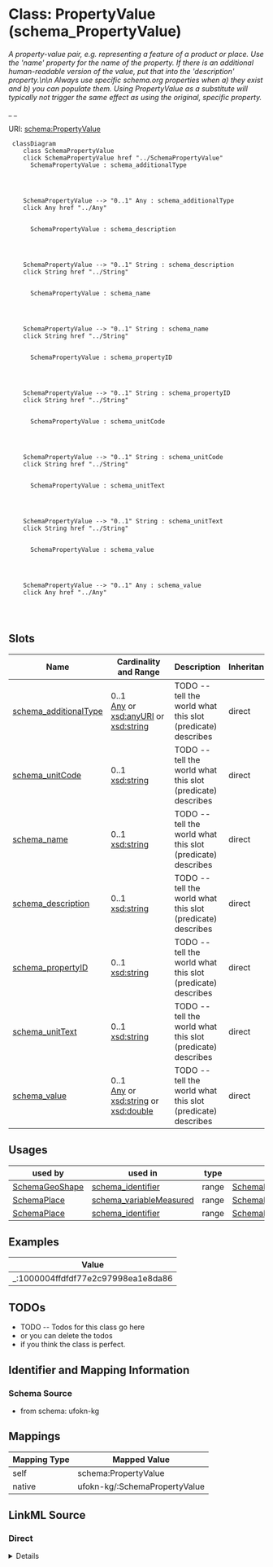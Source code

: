 

# Class: PropertyValue (schema_PropertyValue)


_A property-value pair, e.g. representing a feature of a product or place. Use the 'name' property for the name of the property. If there is an additional human-readable version of the value, put that into the 'description' property.\n\n Always use specific schema.org properties when a) they exist and b) you can populate them. Using PropertyValue as a substitute will typically not trigger the same effect as using the original, specific property._

_    _





URI: [schema:PropertyValue](https://schema.org/PropertyValue)






```mermaid
 classDiagram
    class SchemaPropertyValue
    click SchemaPropertyValue href "../SchemaPropertyValue"
      SchemaPropertyValue : schema_additionalType
        
          
    
    
    SchemaPropertyValue --> "0..1" Any : schema_additionalType
    click Any href "../Any"

        
      SchemaPropertyValue : schema_description
        
          
    
    
    SchemaPropertyValue --> "0..1" String : schema_description
    click String href "../String"

        
      SchemaPropertyValue : schema_name
        
          
    
    
    SchemaPropertyValue --> "0..1" String : schema_name
    click String href "../String"

        
      SchemaPropertyValue : schema_propertyID
        
          
    
    
    SchemaPropertyValue --> "0..1" String : schema_propertyID
    click String href "../String"

        
      SchemaPropertyValue : schema_unitCode
        
          
    
    
    SchemaPropertyValue --> "0..1" String : schema_unitCode
    click String href "../String"

        
      SchemaPropertyValue : schema_unitText
        
          
    
    
    SchemaPropertyValue --> "0..1" String : schema_unitText
    click String href "../String"

        
      SchemaPropertyValue : schema_value
        
          
    
    
    SchemaPropertyValue --> "0..1" Any : schema_value
    click Any href "../Any"

        
      
```




<!-- no inheritance hierarchy -->


## Slots

| Name | Cardinality and Range | Description | Inheritance |
| ---  | --- | --- | --- |
| [schema_additionalType](../slots/schema_additionalType.md) | 0..1 <br/> [Any](../classes/Any.md)&nbsp;or&nbsp;<br />[xsd:anyURI](http://www.w3.org/2001/XMLSchema#anyURI)&nbsp;or&nbsp;<br />[xsd:string](http://www.w3.org/2001/XMLSchema#string) | TODO -- tell the world what this slot (predicate) describes | direct |
| [schema_unitCode](../slots/schema_unitCode.md) | 0..1 <br/> [xsd:string](http://www.w3.org/2001/XMLSchema#string) | TODO -- tell the world what this slot (predicate) describes | direct |
| [schema_name](../slots/schema_name.md) | 0..1 <br/> [xsd:string](http://www.w3.org/2001/XMLSchema#string) | TODO -- tell the world what this slot (predicate) describes | direct |
| [schema_description](../slots/schema_description.md) | 0..1 <br/> [xsd:string](http://www.w3.org/2001/XMLSchema#string) | TODO -- tell the world what this slot (predicate) describes | direct |
| [schema_propertyID](../slots/schema_propertyID.md) | 0..1 <br/> [xsd:string](http://www.w3.org/2001/XMLSchema#string) | TODO -- tell the world what this slot (predicate) describes | direct |
| [schema_unitText](../slots/schema_unitText.md) | 0..1 <br/> [xsd:string](http://www.w3.org/2001/XMLSchema#string) | TODO -- tell the world what this slot (predicate) describes | direct |
| [schema_value](../slots/schema_value.md) | 0..1 <br/> [Any](../classes/Any.md)&nbsp;or&nbsp;<br />[xsd:string](http://www.w3.org/2001/XMLSchema#string)&nbsp;or&nbsp;<br />[xsd:double](http://www.w3.org/2001/XMLSchema#double) | TODO -- tell the world what this slot (predicate) describes | direct |





## Usages

| used by | used in | type | used |
| ---  | --- | --- | --- |
| [SchemaGeoShape](../classes/SchemaGeoShape.md) | [schema_identifier](../slots/schema_identifier.md) | range | [SchemaPropertyValue](../classes/SchemaPropertyValue.md) |
| [SchemaPlace](../classes/SchemaPlace.md) | [schema_variableMeasured](../slots/schema_variableMeasured.md) | range | [SchemaPropertyValue](../classes/SchemaPropertyValue.md) |
| [SchemaPlace](../classes/SchemaPlace.md) | [schema_identifier](../slots/schema_identifier.md) | range | [SchemaPropertyValue](../classes/SchemaPropertyValue.md) |







## Examples

| Value |
| --- |
| _:1000004ffdfdf77e2c97998ea1e8da86 |

## TODOs

* TODO -- Todos for this class go here
* or you can delete the todos
* if you think the class is perfect.

## Identifier and Mapping Information







### Schema Source


* from schema: ufokn-kg




## Mappings

| Mapping Type | Mapped Value |
| ---  | ---  |
| self | schema:PropertyValue |
| native | ufokn-kg/:SchemaPropertyValue |







## LinkML Source

<!-- TODO: investigate https://stackoverflow.com/questions/37606292/how-to-create-tabbed-code-blocks-in-mkdocs-or-sphinx -->

### Direct

<details>
```yaml
name: schema_PropertyValue
description: "A property-value pair, e.g. representing a feature of a product or place.\
  \ Use the 'name' property for the name of the property. If there is an additional\
  \ human-readable version of the value, put that into the 'description' property.\\\
  n\\n Always use specific schema.org properties when a) they exist and b) you can\
  \ populate them. Using PropertyValue as a substitute will typically not trigger\
  \ the same effect as using the original, specific property.\n    "
title: PropertyValue
todos:
- TODO -- Todos for this class go here
- or you can delete the todos
- if you think the class is perfect.
notes:
- Class with 41012706 occurences.
examples:
- value: _:1000004ffdfdf77e2c97998ea1e8da86
from_schema: ufokn-kg
slots:
- schema_additionalType
- schema_unitCode
- schema_name
- schema_description
- schema_propertyID
- schema_unitText
- schema_value
class_uri: schema:PropertyValue

```
</details>

### Induced

<details>
```yaml
name: schema_PropertyValue
description: "A property-value pair, e.g. representing a feature of a product or place.\
  \ Use the 'name' property for the name of the property. If there is an additional\
  \ human-readable version of the value, put that into the 'description' property.\\\
  n\\n Always use specific schema.org properties when a) they exist and b) you can\
  \ populate them. Using PropertyValue as a substitute will typically not trigger\
  \ the same effect as using the original, specific property.\n    "
title: PropertyValue
todos:
- TODO -- Todos for this class go here
- or you can delete the todos
- if you think the class is perfect.
notes:
- Class with 41012706 occurences.
examples:
- value: _:1000004ffdfdf77e2c97998ea1e8da86
from_schema: ufokn-kg
attributes:
  schema_additionalType:
    name: schema_additionalType
    description: TODO -- tell the world what this slot (predicate) describes.
    todos:
    - TODO -- Todos for this slot go here
    - or you can delete the todos
    - if you think the class is perfect.
    comments:
    - 11717916 occurrences with subject type schema_PropertyValue and object type
      uri.
    - 5839332 occurrences with subject type schema_Place and object type string.
    examples:
    - value: _:1000004ffdfdf77e2c97998ea1e8da86 schema:additionalType https://stko-kwg.geog.ucsb.edu/lod/ontology#S2Cell
    - value: https://ufokn.org/id/urmi/dngwmzszm7nt schema:additionalType building
    from_schema: ufokn-kg
    rank: 1000
    slot_uri: schema:additionalType
    alias: schema_additionalType
    owner: schema_PropertyValue
    domain_of:
    - schema_Place
    - schema_PropertyValue
    range: Any
    any_of:
    - range: uri
    - range: string
  schema_unitCode:
    name: schema_unitCode
    description: TODO -- tell the world what this slot (predicate) describes.
    todos:
    - TODO -- Todos for this slot go here
    - or you can delete the todos
    - if you think the class is perfect.
    comments:
    - 5858958 occurrences with subject type schema_PropertyValue and object type string.
    examples:
    - value: _:100000653c7fb81a8400bfae61447215 schema:unitCode http://qudt.org/vocab/unit/M2
    from_schema: ufokn-kg
    rank: 1000
    slot_uri: schema:unitCode
    alias: schema_unitCode
    owner: schema_PropertyValue
    domain_of:
    - schema_PropertyValue
    range: string
  schema_name:
    name: schema_name
    description: TODO -- tell the world what this slot (predicate) describes.
    todos:
    - TODO -- Todos for this slot go here
    - or you can delete the todos
    - if you think the class is perfect.
    comments:
    - 41012706 occurrences with subject type schema_PropertyValue and object type
      string.
    - 5839329 occurrences with subject type schema_Place and object type string.
    examples:
    - value: _:1000004ffdfdf77e2c97998ea1e8da86 schema:name s2Level13
    - value: https://ufokn.org/id/urmi/dngwmzszm7nt schema:name dngwmzszm7nt
    from_schema: ufokn-kg
    rank: 1000
    slot_uri: schema:name
    alias: schema_name
    owner: schema_PropertyValue
    domain_of:
    - schema_Place
    - schema_PropertyValue
    range: string
  schema_description:
    name: schema_description
    description: TODO -- tell the world what this slot (predicate) describes.
    todos:
    - TODO -- Todos for this slot go here
    - or you can delete the todos
    - if you think the class is perfect.
    comments:
    - 17576874 occurrences with subject type schema_PropertyValue and object type
      string.
    - 5846397 occurrences with subject type schema_Place and object type string.
    examples:
    - value: _:1000004ffdfdf77e2c97998ea1e8da86 schema:description S2 cell at level
        13
    - value: https://ufokn.org/id/urmi/dngwmzszm7nt schema:description osm:leisure:nature_reserve
    from_schema: ufokn-kg
    rank: 1000
    slot_uri: schema:description
    alias: schema_description
    owner: schema_PropertyValue
    domain_of:
    - schema_Place
    - schema_PropertyValue
    range: string
  schema_propertyID:
    name: schema_propertyID
    description: TODO -- tell the world what this slot (predicate) describes.
    todos:
    - TODO -- Todos for this slot go here
    - or you can delete the todos
    - if you think the class is perfect.
    comments:
    - 5858958 occurrences with subject type schema_PropertyValue and object type string.
    examples:
    - value: _:100000653c7fb81a8400bfae61447215 schema:propertyID https://www.wikidata.org/wiki/Q25343
    from_schema: ufokn-kg
    rank: 1000
    slot_uri: schema:propertyID
    alias: schema_propertyID
    owner: schema_PropertyValue
    domain_of:
    - schema_PropertyValue
    range: string
  schema_unitText:
    name: schema_unitText
    description: TODO -- tell the world what this slot (predicate) describes.
    todos:
    - TODO -- Todos for this slot go here
    - or you can delete the todos
    - if you think the class is perfect.
    comments:
    - 5858958 occurrences with subject type schema_PropertyValue and object type string.
    examples:
    - value: _:100000653c7fb81a8400bfae61447215 schema:unitText m^2
    from_schema: ufokn-kg
    rank: 1000
    slot_uri: schema:unitText
    alias: schema_unitText
    owner: schema_PropertyValue
    domain_of:
    - schema_PropertyValue
    range: string
  schema_value:
    name: schema_value
    description: TODO -- tell the world what this slot (predicate) describes.
    todos:
    - TODO -- Todos for this slot go here
    - or you can delete the todos
    - if you think the class is perfect.
    comments:
    - 35153748 occurrences with subject type schema_PropertyValue and object type
      string.
    - 5858958 occurrences with subject type schema_PropertyValue and object type double.
    examples:
    - value: _:1000004ffdfdf77e2c97998ea1e8da86 schema:value 9813806808853118976
    - value: _:100000653c7fb81a8400bfae61447215 schema:value 272.4525347332547
    from_schema: ufokn-kg
    rank: 1000
    slot_uri: schema:value
    alias: schema_value
    owner: schema_PropertyValue
    domain_of:
    - schema_PropertyValue
    range: Any
    any_of:
    - range: string
    - range: double
class_uri: schema:PropertyValue

```
</details>